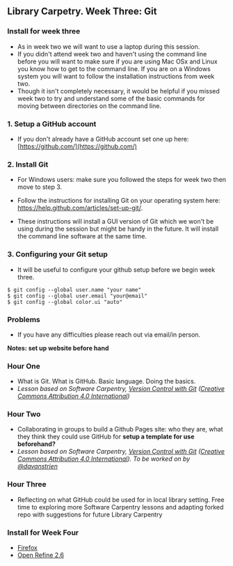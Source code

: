 ## Library Carpetry. Week Three: Git

### Install for week three

* As in week two we will want to use a laptop during this session. 
* If you didn't attend week two and haven't using the command line before you will want to make sure if you are using Mac OSx and Linux you know how to get to the command line. If you are on a Windows system you will want to follow the installation instructions from week two. 
* Though it isn't completely necessary, it would be helpful if you missed week two to try and understand some of the basic commands for moving between directories on the command line. 

### 1. Setup a GitHub account
* If you don't already have a GitHub account set one up here: [https://github.com/](https://github.com/)

### 2.  Install Git
* For Windows users: make sure you followed the steps for week two then move to step 3.
* Follow the instructions for installing Git on your operating system here: 
https://help.github.com/articles/set-up-git/.

* These instructions will install a GUI version of Git which we won't be using during the session but might be handy in the future. It will install the command line software at the same time. 

### 3. Configuring your Git setup
* It will be useful to configure your github setup before we begin week three. 
~~~
$ git config --global user.name "your name"
$ git config --global user.email "your@email"
$ git config --global color.ui "auto"
~~~

### Problems
* If you have any difficulties please reach out via email/in person. 





**Notes: set up website before hand**

### Hour One
- What is Git. What is GitHub. Basic language. Doing the basics.
- *Lesson based on Software Carpentry, [Version Control with Git](https://github.com/swcarpentry/git-novice) ([Creative Commons Attribution 4.0 International](https://creativecommons.org/licenses/by/4.0/))*

### Hour Two
- Collaborating in groups to build a Github Pages site: who they are, what they think they could use GitHub for **setup a template for use beforehand?**
- *Lesson based on Software Carpentry, [Version Control with Git](https://github.com/swcarpentry/git-novice) ([Creative Commons Attribution 4.0 International](https://creativecommons.org/licenses/by/4.0/)). To be worked on by [@davanstrien](https://github.com/davanstrien)*

### Hour Three
- Reflecting on what GitHub could be used for in local library setting. Free time to exploring more Software Carpentry lessons and adapting forked repo with suggestions for future Library Carpentry

### Install for Week Four
- [Firefox](https://www.mozilla.org/en-US/firefox/new/)
- [Open Refine 2.6](http://openrefine.org/download.html)
